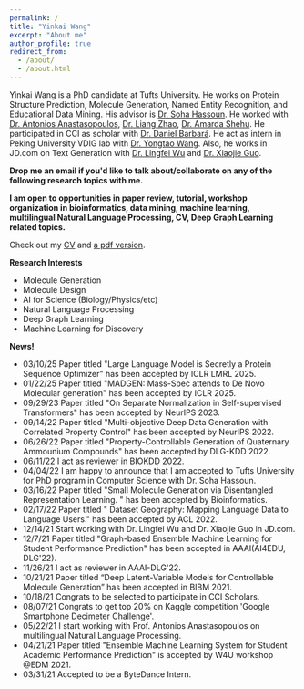 ```yaml
---
permalink: /
title: "Yinkai Wang"
excerpt: "About me"
author_profile: true
redirect_from: 
  - /about/
  - /about.html
---
```


Yinkai Wang is a PhD candidate at Tufts University. He works on Protein Structure Prediction, Molecule Generation, Named Entity Recognition, and Educational Data Mining. His advisor is [Dr. Soha Hassoun](https://www.cs.tufts.edu/~soha/). He worked with [Dr. Antonios Anastasopoulos](https://cs.gmu.edu/~antonis/author/antonios-anastasopoulos/), [Dr. Liang Zhao](http://cs.emory.edu/~lzhao41/), [Dr. Amarda Shehu](https://cs.gmu.edu/~ashehu/?q=People). He participated in CCI as scholar with [Dr. Daniel Barbará](https://care.gmu.edu/barbara/). He act as intern in Peking University VDIG lab with [Dr. Yongtao Wang](https://dl.acm.org/profile/81486645230). Also, he works in JD.com on Text Generation with [Dr. Lingfei Wu](https://sites.google.com/a/email.wm.edu/teddy-lfwu/) and [Dr. Xiaojie Guo](https://www.researchgate.net/profile/Xiaojie-Guo-3). 

**Drop me an email if you'd like to talk about/collaborate on any of the following research topics with me.**

**I am open to opportunities in paper review, tutorial, workshop organization in bioinformatics, data mining, machine learning, multilingual Natural Language Processing, CV, Deep Graph Learning related topics.**

Check out my [CV](https://yinkaiw.github.io/cv/)
and [a pdf version](https://yinkaiw.github.io/files/Yinkai_Wang_resume.pdf).




**Research Interests**
  * Molecule Generation
  * Molecule Design
  * AI for Science (Biology/Physics/etc)
  * Natural Language Processing
  * Deep Graph Learning
  * Machine Learning for Discovery 


**News!**
* 03/10/25 Paper titled "Large Language Model is Secretly a Protein Sequence Optimizer" has been accepted by ICLR LMRL 2025.
* 01/22/25 Paper titled "MADGEN: Mass-Spec attends to De Novo Molecular generation" has been accepted by ICLR 2025.
* 09/29/23 Paper titled "On Separate Normalization in Self-supervised Transformers" has been accepted by NeurIPS 2023.
* 09/14/22 Paper titled "Multi-objective Deep Data Generation with Correlated Property Control" has been accepted by NeurIPS 2022.
* 06/26/22 Paper titled "Property-Controllable Generation of Quaternary Ammounium Compounds" has been accepted by DLG-KDD 2022.
* 06/11/22 I act as reviewer in BIOKDD 2022.
* 04/04/22 I am happy to announce that I am accepted to Tufts University for PhD program in Computer Science with Dr. Soha Hassoun.
* 03/16/22 Paper titled "Small Molecule Generation via Disentangled Representation Learning. " has been accepted by Bioinformatics.
* 02/17/22 Paper titled " Dataset Geography: Mapping Language Data to Language Users." has been accepted by ACL 2022.
* 12/14/21 Start working with Dr. Lingfei Wu and Dr. Xiaojie Guo in JD.com.
* 12/7/21 Paper titled "Graph-based Ensemble Machine Learning for Student Performance Prediction" has been accepted in AAAI(AI4EDU, DLG'22).
* 11/26/21 I act as reviewer in AAAI-DLG'22.
* 10/21/21 Paper titled “Deep Latent-Variable Models for Controllable Molecule Generation” has been accepted in BIBM 2021.
* 10/18/21 Congrats to be selected to participate in CCI Scholars.
* 08/07/21 Congrats to get top 20% on Kaggle competition 'Google Smartphone Decimeter Challenge'.
* 05/22/21 I start working with Prof. Antonios Anastasopoulos on multilingual Natural Language Processing.
* 04/21/21 Paper titled "Ensemble Machine Learning System for Student Academic Performance Prediction" is accepted by W4U workshop @EDM 2021.
* 03/31/21 Accepted to be a ByteDance Intern.
